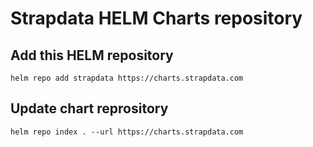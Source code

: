 # Strapdata HELM Charts repository

## Add this HELM repository

	helm repo add strapdata https://charts.strapdata.com	

## Update chart reprository

	helm repo index . --url https://charts.strapdata.com
